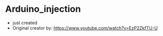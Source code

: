 # Arduino_injection
* just created
* Original creator by: https://www.youtube.com/watch?v=EzP2ZkfTU-U
